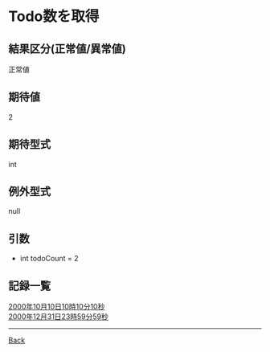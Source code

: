 # Todo数を取得
## 結果区分(正常値/異常値)
正常値
## 期待値
2
## 期待型式
int
## 例外型式
null

## 引数
- int todoCount = 2

## 記録一覧
[2000年10月10日10時10分10秒](./20001010101010/README.md)  
[2000年12月31日23時59分59秒](./20001231235959/README.md)  

---
[Back](../README.md)  